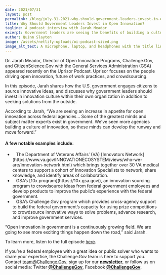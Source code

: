 ```yaml
---
date: 2021/07/31
layout: post
permalink: /blog/july-31-2021-why-should-government-leaders-invest-in-open-innovation/
title: Why Should Government Leaders Invest in Open Innovation? 
tagline: A podcast interview with Jarah Meador
excerpt: Government leaders are seeing the benefits of building a culture of innovation within their agencies.
author: Quinn Slayton
image: /assets/netlify-uploads/oi-podcast-sized.png
image_alt_text: A microphone, laptop, and headphones with the title line "Why Should Government Leaders Invest in Open Innovation?"
---
```


Dr. Jarah Meador, Director of Open Innovation Programs, Challenge.Gov, and CitizenScience.Gov with the General Services Administration (GSA) appeared recently on the Uprisor Podcast. Uprisor focuses on the people driving open innovation, future of work practices, and crowdsourcing.

In this episode, Jarah shares how the U.S. government engages citizens to source innovative ideas, and discusses why government leaders should invest in innovation culture within their own organization in addition to seeking solutions from the outside.

According to Jarah, “We are seeing an increase in appetite for open innovation across federal agencies… Some of the greatest minds and subject matter experts exist in government. We’ve seen more agencies building a culture of innovation, so these minds can develop the runway and move forward.”

#### A few notable examples include:
<p><ul>
<li><span style="font-weight: 400;"> &nbsp;&nbsp;</span> <span style="font-weight: 400;">The Department of Veterans Affairs’ (VA) [Innovators Network](https://www.va.gov/INNOVATIONECOSYSTEM/views/who-we-are/innovation-network.html) which brings together over 30 VA medical centers to support a cohort of Innovation Specialists to network, share knowledge, and identify areas of collaboration.</span></li>
<li><span style="font-weight: 400;"> &nbsp;&nbsp;</span> <span style="font-weight: 400;">GSA’s [10x program](https://10x.gsa.gov/), an innovation sourcing program to crowdsource ideas from federal government employees and develop products to improve the public’s experience with the federal government.</span></li>
<li><span style="font-weight: 400;"> &nbsp;&nbsp;</span> <span style="font-weight: 400;">GSA’s Challenge.Gov program which provides cross-agency support to build the federal government’s capacity for using prize competitions to crowdsource innovative ways to solve problems, advance research, and improve government services.</span></li>
</ul></p>

“Open innovation in government is a continuously growing field. We are going to see more exciting things happen down the road,” said Jarah.

To learn more, listen to the full episode [here](https://www.uprisor.com/podcasts/ep030).

If you’re a federal employee with a great idea or public solver who wants to share your expertise, the Challenge.Gov team is here to support you. Contact team@Challenge.Gov, sign up for our **[newsletter](https://public.govdelivery.com/accounts/USGSATTS/subscriber/new?qsp=USGSATTS_6)**, or follow us on social media: Twitter **[@ChallengeGov](https://twitter.com/challengegov)**, Facebook **[@ChallengeGov](https://www.facebook.com/ChallengeGov/)**.
